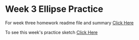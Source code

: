 # Week 3 Ellipse Practice #

For week three homework readme file and summary [Click Here](https://github.com/brittdalton/Creative_Coding_HW/tree/master/HW_03)

To see this week's practice sketch [Click Here](https://brittdalton.github.io/Creative_Coding_HW/HW_03/Hello_ellipse)
